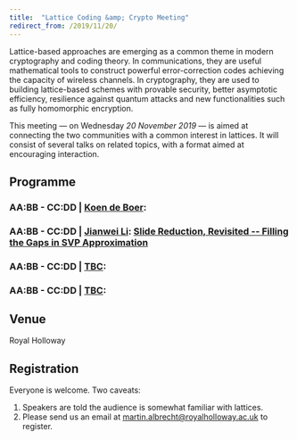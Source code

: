 ```yaml
---
title:  "Lattice Coding &amp; Crypto Meeting"
redirect_from: /2019/11/20/
---
```


Lattice-based approaches are emerging as a common theme in modern cryptography and coding theory. In communications, they are useful mathematical tools to construct powerful error-correction codes achieving the capacity of wireless channels. In cryptography, they are used to building lattice-based schemes with provable security, better asymptotic efficiency, resilience against quantum attacks and new functionalities such as fully homomorphic encryption.

This meeting — on Wednesday *20 November 2019* — is aimed at connecting the two communities with a common interest in lattices. It will consist of several talks on related topics, with a format aimed at encouraging interaction.

## Programme ##

### <span> AA:BB - CC:DD | [Koen de Boer](https://www.cwi.nl/people/koen-de-boer)</span>: []() ###

### <span> AA:BB - CC:DD | [Jianwei Li]()</span>: [Slide Reduction, Revisited -- Filling the Gaps in SVP Approximation]() ###

### <span> AA:BB - CC:DD | [TBC]()</span>: []() ###

### <span> AA:BB - CC:DD | [TBC]()</span>: []() ###

## Venue ##

Royal Holloway

## Registration ##

Everyone is welcome. Two caveats:

1. Speakers are told the audience is somewhat familiar with lattices.
2. Please send us an email at <martin.albrecht@royalholloway.ac.uk> to register.
